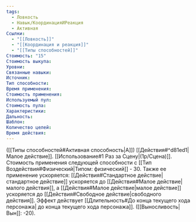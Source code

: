 ```yaml
---
tags:
  - Ловкость
  - Навык/КоординацияИРеакция
  - Активная
Ссылки:
  - "[[Ловкость]]"
  - "[[Координация и реакция]]"
  - "[[Типы способностей]]"
Стоимость: "15"
Стоимость выкупа:
Уровни:
Связанные навыки:
Источник:
Тип способности:
Время применения:
Стоимость применения:
Используемый пул:
Стоимость пула:
Характеристики:
Дальность:
Шаблон:
Количество целей:
Время действия:
---
```

([[Типы способностей#Активная способность|А]]) [[Действия#^d81ed1|Малое действие]]. [[Использование#1 Раз за Сцену|(1р/Сцена)]]. Стоимость применения следующей способности с [[Тип Воздействия#Физический|Типом: физический]] - 30. Также ее применение ускоряется: 
[[Действия#Стандартное действие|стандартное действие]] ускоряется до [[Действия#Малое действие|малого действия]], а [[Действия#Малое действие|малое действие]] ускоряется до [[Действия#Свободное действие|свободного действия]]. Эффект действует [[Длительность#До конца текущего хода персонажа| до конца текущего хода персонажа]]. ([[Выносливость|Вын]]: -20).